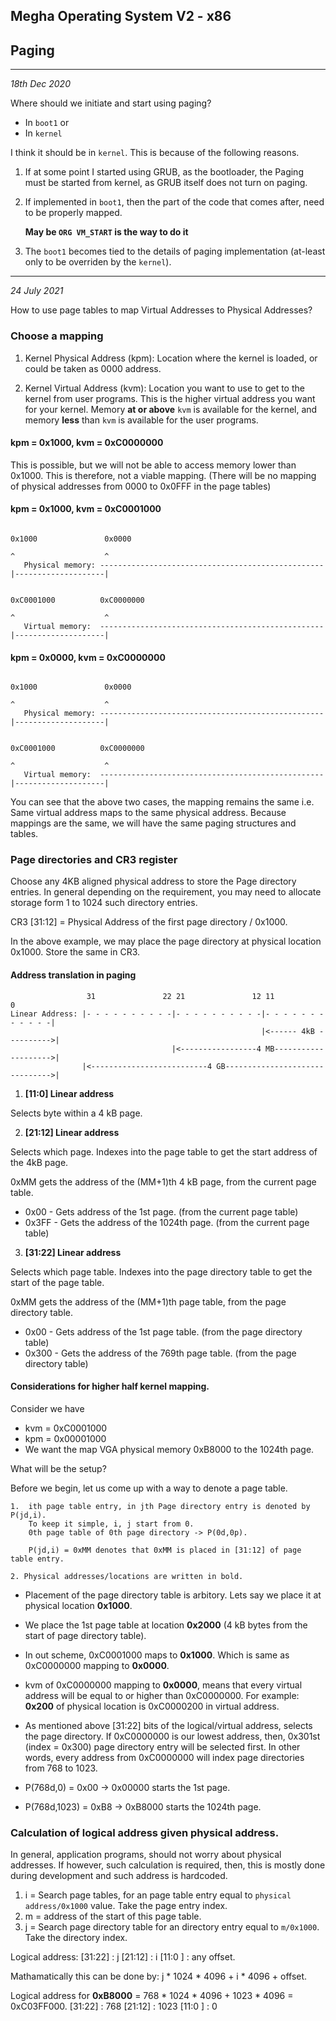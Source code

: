 ## Megha Operating System V2 - x86
## Paging
------------------------------------------------------------------------------
_18th Dec 2020_

Where should we initiate and start using paging? 
 * In `boot1` or 
 * In `kernel`

I think it should be in `kernel`. This is because of the following reasons.

 1. If at some point I started using GRUB, as the bootloader, the Paging must
    be started from kernel, as GRUB itself does not turn on paging.

 2. If implemented in `boot1`, then the part of the code that comes after, need
    to be properly mapped. 

    **May be `ORG VM_START` is the way to do it**

  3. The `boot1` becomes tied to the details of paging implementation (at-least
     only to be overriden by the `kernel`).

------------------------------------------------------------------------------
_24 July 2021_

How to use page tables to map Virtual Addresses to Physical Addresses?

### Choose a mapping

1. Kernel Physical Address (kpm):
   Location where the kernel is loaded, or could be taken as 0000 address.

2. Kernel Virtual Address (kvm):
   Location you want to use to get to the kernel from user programs. This is the higher virtual 
   address you want for your kernel. Memory __at or above__ `kvm` is available for the kernel, and 
   memory __less__ than `kvm` is available for the user programs.

#### kpm = 0x1000, kvm = 0xC0000000

This is possible, but we will not be able to access memory lower than 0x1000. This is therefore,
not a viable mapping. (There will be no mapping of physical addresses from 0000 to 0x0FFF in 
the page tables)

#### kpm = 0x1000, kvm = 0xC0001000
```
                                                                    0x1000               0x0000  
                                                                      ^                    ^
   Physical memory: --------------------------------------------------|--------------------|

                                                                 0xC0001000          0xC0000000
                                                                      ^                    ^
   Virtual memory:  --------------------------------------------------|--------------------|
```

#### kpm = 0x0000, kvm = 0xC0000000
```
                                                                    0x1000               0x0000  
                                                                      ^                    ^
   Physical memory: --------------------------------------------------|--------------------|

                                                                 0xC0001000          0xC0000000
                                                                      ^                    ^
   Virtual memory:  --------------------------------------------------|--------------------|
```

You can see that the above two cases, the mapping remains the same i.e. Same virtual address maps
to the same physical address. Because mappings are the same, we will have the same paging 
structures and tables.

### Page directories and CR3 register

Choose any 4KB aligned physical address to store the Page directory entries. 
In general depending on the requirement, you may need to allocate storage form 1 to 1024 such 
directory entries.

CR3 [31:12] = Physical Address of the first page directory / 0x1000.

In the above example, we may place the page directory at physical location 0x1000. 
Store the same in CR3.

#### Address translation in paging

```
                 31               22 21               12 11                    0 
Linear Address: |- - - - - - - - - -|- - - - - - - - - -|- - - - - - - - - - - -|
                                                        |<------ 4kB ---------->| 
                                    |<-----------------4 MB-------------------->| 
                |<--------------------------4 GB------------------------------->|
```

1.  **[11:0] Linear address**

Selects byte within a 4 kB page.

2. **[21:12] Linear address**

Selects which page. 
Indexes into the page table to get the start address of the 4kB page.

0xMM gets the address of the (MM+1)th 4 kB page, from the current page table.

 * 0x00     - Gets address of the 1st page.        (from the current page table)
 * 0x3FF    - Gets the address of the 1024th page. (from the current page table)

3. **[31:22] Linear address**

Selects which page table.
Indexes into the page directory table to get the start of the page table.

0xMM gets the address of the (MM+1)th page table, from the page directory table.

 * 0x00     - Gets address of the 1st page table.       (from the page directory table)
 * 0x300    - Gets the address of the 769th page table. (from the page directory table)

#### Considerations for higher half kernel mapping.

Consider we have 
* kvm = 0xC0001000
* kpm = 0x00001000
* We want the map VGA physical memory 0xB8000 to the 1024th page.

What will be the setup?

Before we begin, let us come up with a way to denote a page table.

```
1.  ith page table entry, in jth Page directory entry is denoted by P(jd,i).
    To keep it simple, i, j start from 0. 
    0th page table of 0th page directory -> P(0d,0p).

    P(jd,i) = 0xMM denotes that 0xMM is placed in [31:12] of page table entry.

2. Physical addresses/locations are written in bold.
```

* Placement of the page directory table is arbitory. Lets say we place it at physical location
  **0x1000**.

* We place the 1st page table at location **0x2000** (4 kB bytes from the start of page directory 
  table).

* In out scheme, 0xC0001000 maps to **0x1000**. Which is same as 0xC0000000 mapping to **0x0000**.

* kvm of 0xC0000000 mapping to **0x0000**, means that every virtual address will be equal to or
  higher than 0xC0000000.
  For example: **0x200** of physical location is 0xC0000200 in virtual address.

* As mentioned above [31:22] bits of the logical/virtual address, selects the page directory.
  If 0xC0000000 is our lowest address, then, 0x301st (index = 0x300) page directory entry will be 
  selected first. In other words, every address from 0xC0000000 will index page directories 
  from 768 to 1023.

* P(768d,0)    = 0x00  -> 0x00000 starts the 1st page.
* P(768d,1023) = 0xB8  -> 0xB8000 starts the 1024th page.

### Calculation of logical address given physical address.

In general, application programs, should not worry about physical addresses. If however, such
calculation is required, then, this is mostly done during development and such address is 
hardcoded.

1. i = Search page tables, for an page table entry equal to `physical address/0x1000` value. 
       Take the page entry index.
2. m = address of the start of this page table.
3. j = Search page directory table for an directory entry equal to `m/0x1000`. 
       Take the directory index.

Logical address:
[31:22] : j
[21:12] : i
[11:0 ] : any offset.

Mathamatically this can be done by: j * 1024 * 4096 + i * 4096 + offset.

Logical address for **0xB8000** = 768 * 1024 * 4096 + 1023 * 4096 = 0xC03FF000.
[31:22] : 768
[21:12] : 1023
[11:0 ] : 0

